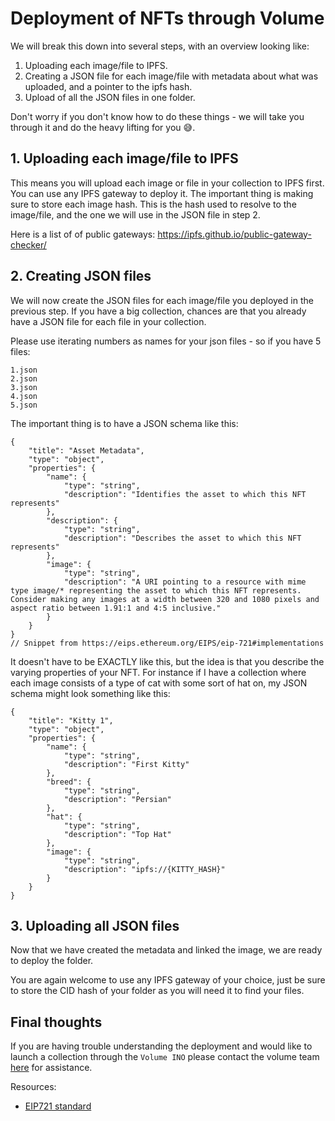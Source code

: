 # Deployment of NFTs through Volume

We will break this down into several steps, with an overview looking like:

1. Uploading each image/file to IPFS.
2. Creating a JSON file for each image/file with metadata about what was uploaded, and a pointer to the ipfs hash.
3. Upload of all the JSON files in one folder.

Don't worry if you don't know how to do these things - we will take you through it and do the heavy lifting for you :sweat_smile:.

## 1. Uploading each image/file to IPFS

This means you will upload each image or file in your collection to IPFS first. You can use any IPFS gateway to deploy it. The important thing is making sure to store each image hash. This is the hash used to resolve to the image/file, and the one we will use in the JSON file in step 2.

Here is a list of of public gateways:
https://ipfs.github.io/public-gateway-checker/

## 2. Creating JSON files

We will now create the JSON files for each image/file you deployed in the previous step. If you have a big collection, chances are that you already have a JSON file for each file in your collection.

Please use iterating numbers as names for your json files - so if you have 5 files:

```
1.json
2.json
3.json
4.json
5.json
```

The important thing is to have a JSON schema like this:

```
{
    "title": "Asset Metadata",
    "type": "object",
    "properties": {
        "name": {
            "type": "string",
            "description": "Identifies the asset to which this NFT represents"
        },
        "description": {
            "type": "string",
            "description": "Describes the asset to which this NFT represents"
        },
        "image": {
            "type": "string",
            "description": "A URI pointing to a resource with mime type image/* representing the asset to which this NFT represents. Consider making any images at a width between 320 and 1080 pixels and aspect ratio between 1.91:1 and 4:5 inclusive."
        }
    }
}
// Snippet from https://eips.ethereum.org/EIPS/eip-721#implementations
```

It doesn't have to be EXACTLY like this, but the idea is that you describe the varying properties of your NFT. For instance if I have a collection where each image consists of a type of cat with some sort of hat on, my JSON schema might look something like this: 
```
{
    "title": "Kitty 1",
    "type": "object",
    "properties": {
        "name": {
            "type": "string",
            "description": "First Kitty"
        },
        "breed": {
            "type": "string",
            "description": "Persian"
        },
        "hat": {
            "type": "string",
            "description": "Top Hat"
        },
        "image": {
            "type": "string",
            "description": "ipfs://{KITTY_HASH}"
        }
    }
}
```

## 3. Uploading all JSON files

Now that we have created the metadata and linked the image, we are ready to deploy the folder.

You are again welcome to use any IPFS gateway of your choice, just be sure to store the CID hash of your folder as you will need it to find your files.

## Final thoughts

If you are having trouble understanding the deployment and would like to launch a collection through the `Volume INO` please contact the volume team [here](mailto:contact@volume.quest) for assistance.

Resources:

* [EIP721 standard](https://eips.ethereum.org/EIPS/eip-721)